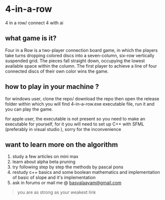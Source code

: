 # 4-in-a-row
4 in a row/ connect 4 with ai 

## what game is it?
Four in a Row is a two-player connection board game, in which the players take turns dropping colored discs into a seven-column, six-row vertically suspended grid. The pieces fall straight down, occupying the lowest available space within the column. The first player to achieve a line of four connected discs of their own color wins the game.

## how to play in your machine ?
for windows user, clone the repo/ download the repo then open the release folder within which you will find 4-in-a-row.exe executable file, run it and you can play the game.

for apple user, the executable is not present so you need to make an executable for yourself, for it you will need to set up C++ with SFML (preferably in visual studio ), sorry for the inconvenience

## want to learn more on the algorithm
1. study a few articles on mini max
2. learn about alpha beta pruning
3. try following step by step the methods by pascal pons
4. restudy c++ basics and some boolean mathematics and implementation of basic of slope and it's implementation
5. ask in forums or mail me @ basyalaayam@gmail.com

> you are as strong as your weakest link